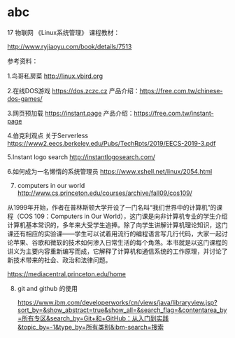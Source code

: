 # abc
17 物联网  《Linux系统管理》
课程教材：

http://www.ryjiaoyu.com/book/details/7513

参考资料：

1.鸟哥私房菜 http://linux.vbird.org

2.在线DOS游戏  https://dos.zczc.cz
产品介绍：https://free.com.tw/chinese-dos-games/

3.网页预加载 https://instant.page 产品介绍：https://free.com.tw/instant-page

4.伯克利观点 关于Serverless   https://www2.eecs.berkeley.edu/Pubs/TechRpts/2019/EECS-2019-3.pdf

5.Instant logo search http://instantlogosearch.com/

6.如何成为一名懒惰的系统管理员  https://www.xshell.net/linux/2054.html

7. computers in our world http://www.cs.princeton.edu/courses/archive/fall09/cos109/

从1999年开始，作者在普林斯顿大学开设了一门名叫“我们世界中的计算机”的课程（COS 109：Computers in Our World），这门课是向非计算机专业的学生介绍计算机基本常识的，多年来大受学生追捧。除了向学生讲解计算机理论知识，这门课还有相应的实验课——学生可以试着用流行的编程语言写几行代码，大家一起讨论苹果、谷歌和微软的技术如何渗入日常生活的每个角落。本书就是以这门课程的讲义为主要内容重新编写而成，它解释了计算机和通信系统的工作原理，并讨论了新技术带来的社会、政治和法律问题。

https://mediacentral.princeton.edu/home

8. git and github  的使用

   https://www.ibm.com/developerworks/cn/views/java/libraryview.jsp?sort_by=&show_abstract=true&show_all=&search_flag=&contentarea_by=所有专区&search_by=Git+和+GitHub：从入门到实践&topic_by=-1&type_by=所有类别&ibm-search=搜索
